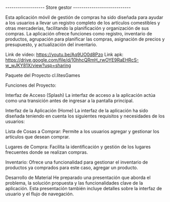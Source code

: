 
-------------------   Store gestor   ----------------------------

Esta aplicación móvil de gestión de compras ha sido diseñada para ayudar a los usuarios a llevar un registro completo de los artículos comestibles y otras mercaderías, facilitando la planificación y organización de sus compras. La aplicación ofrece funciones como registro, inventario de productos, agrupación para planificar las compras, asignación de precios y presupuesto, y actualización del inventario.

Link de video: https://youtu.be/Aq9UO0d8Pzo
Link apk: https://drive.google.com/file/d/10hhcQRmH_rwOYE9RaEHRcS-w_wJKY81X/view?usp=sharing

Paquete del Proyecto
cl.litesGames

Funciones del Proyecto:

Interfaz de Acceso (Splash)
La interfaz de acceso a la aplicación actúa como una transición antes de ingresar a la pantalla principal.

Interfaz de la Aplicación (Home)
La interfaz de la aplicación ha sido diseñada teniendo en cuenta los siguientes requisitos y necesidades de los usuarios:

Lista de Cosas a Comprar: Permite a los usuarios agregar y gestionar los artículos que desean comprar.

Lugares de Compra: Facilita la identificación y gestión de los lugares frecuentes donde se realizan compras.

Inventario: Ofrece una funcionalidad para gestionar el inventario de productos ya comprados para este caso, agregar un producto.

Desarrollo de Material
He preparado una presentación que aborda el problema, la solución propuesta y las funcionalidades clave de la aplicación. Esta presentación también incluye detalles sobre la interfaz de usuario y el flujo de navegación.


